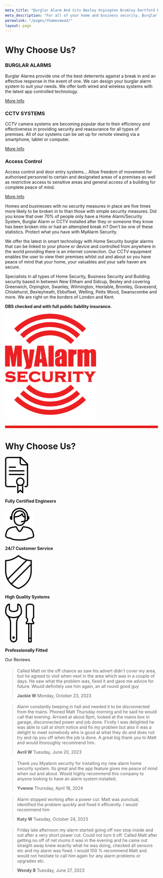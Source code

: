 ```yaml
---
meta_title: "Burglar Alarm And Cctv Bexley Orpington Bromley Dartford Eltham"
meta_description: "For all of your home and business security. Burglar Alarm Servicing, Burglar Alarm Installation, Alarm Battery and CCTV.. Call 020 8302 4065 or send an email"
permalink: "/pages/thamesmead/"
layout: page
---
```


# Why Choose Us?

### BURGLAR ALARMS 

Burglar Alarms provide one of the best deterrents against a break in and an effective response in the event of one. We can design your burglar alarm system to suit your needs. We offer both wired and wireless systems with the latest app controlled technology.

[More Info](/categories/burglar-alarms/)

[](../categories/cctv.php.html "View More")

### CCTV SYSTEMS 

CCTV camera systems are becoming popular due to their efficiency and effectiveness in providing security and reassurance for all types of premises. All of our systems can be set up for remote viewing via a smartphone, tablet or computer.

[More Info](/categories/cctv/)

[](../categories/access-control.php.html "View More")

### Access Control 

Access control and door entry systems\... Allow freedom of movement for authorised personnel to certain and designated areas of a premises as well as restrictive access to sensitive areas and general access of a building for complete peace of mind.

[More Info](/categories/access-control/)

Homes and businesses with no security measures in place are five times more likely to be broken in to than those with simple security measures. Did you know that over 70% of people only have a Home Alarm/Security System, Burglar Alarm or CCTV installed after they or someone they know has been broken into or had an attempted break in? Don\'t be one of these statistics. Protect what you have with MyAlarm Security.

We offer the latest in smart technology with Home Security burglar alarms that can be linked to your phone or device and controlled from anywhere in the world providing there is an internet connection. Our CCTV equipment enables the user to view their premises whilst out and about so you have peace of mind that your home, your valuables and your safe haven are secure.

Specialists in all types of Home Security, Business Security and Building security based in between New Eltham and Sidcup, Bexley and covering Greenwich, Orpington, Swanley, Wilmington, Hextable, Bromley, Gravesend, Chislehurst, Bexleyheath, Ebbsfleet, Welling, Petts Wood, Swanscombe and more. We are right on the borders of London and Kent.

**DBS checked and with full public liability insurance.**

![MyAlarm Security](/images/pages/pages-thamesmead-oeflaeyeglmvvu4nxkv0.png)

![MyAlarm Security](/images/pages/pages-thamesmead-rubndkmdvgoxj9berm3a.jpg)

# Why Choose Us? 

![Fully Certified Engineers](/images/pages/pages-thamesmead-ytwmwogsrbck9axbamnu.png)

**Fully Certified Engineers**

![24/7 Customer Service](/images/pages/pages-thamesmead-iqrzhnfuuzobhjxhovcu.png)

**24/7 Customer Service**

![High Quality Systems](/images/pages/pages-thamesmead-uwb4yiykbcwepkugogci.png)

**High Quality Systems**

![Professionally Fitted](/images/pages/pages-thamesmead-ln9gryvfgmobruniuoxm.png)

**Professionally Fitted**

Our Reviews

####      

> Called Matt on the off chance as saw his advert didn\'t cover my area, but he agreed to visit when next in the area which was in a couple of days. He saw what the problem was, fixed it and gave me advice for future. Would definitely use him again, an all round good guy
>
> **Jackie W** Monday, October 23, 2023

####      

> Alarm constantly beeping in hall and needed it to be disconnected from the mains. Phoned Matt Thursday morning and he said he would call that evening. Arrived at about 6pm, looked at the mains box in garage, disconnected power and job done. Firstly I was delighted he was able to call at short notice and fix my problem but also it was a delight to meet somebody who is good at what they do and does not try and rip you off when the job is done. A great big thank you to Matt and would thoroughly recommend him.
>
> **Avril W** Tuesday, June 20, 2023

####      

> Thank you Myalarm security for installing my new alarm home security system. Its great and the app feature gives me peace of mind when out and about. Would highly recommend this company to anyone looking to have an alarm system installed.
>
> **Yvonne** Thursday, April 18, 2024

####      

> Alarm stopped working after a power cut. Matt was punctual, identified the problem quickly and fixed it efficiently. I would recommend him
>
> **Katy W** Tuesday, October 24, 2023

####      

> Friday late afternoon my alarm started going off non stop inside and out after a very short power cut. Could not turn it off. Called Matt after getting no off of net mums it was in the evening and he came out straight away knew exactly what he was doing, checked all sensors etc and my alarm was fixed. I would 100 % recommend Matt and would not hesitate to call him again for any alarm problems or upgrades etc.
>
> **Wendy B** Tuesday, June 27, 2023
